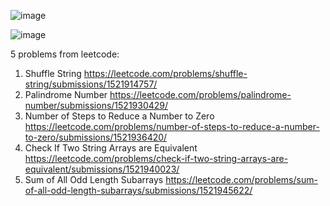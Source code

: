 ![image](https://github.com/user-attachments/assets/e00ff85d-55e2-43c5-80f8-ee167c56679d)

![image](https://github.com/user-attachments/assets/16502753-37d2-4a94-949d-65930e4b2d23)

5 problems from leetcode:
1. Shuffle String https://leetcode.com/problems/shuffle-string/submissions/1521914757/ 
2. Palindrome Number https://leetcode.com/problems/palindrome-number/submissions/1521930429/ 
3. Number of Steps to Reduce a Number to Zero https://leetcode.com/problems/number-of-steps-to-reduce-a-number-to-zero/submissions/1521936420/ 
4. Check If Two String Arrays are Equivalent https://leetcode.com/problems/check-if-two-string-arrays-are-equivalent/submissions/1521940023/ 
5. Sum of All Odd  Length Subarrays https://leetcode.com/problems/sum-of-all-odd-length-subarrays/submissions/1521945622/ 
